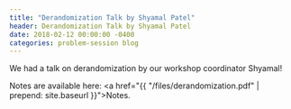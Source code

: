 ```yaml
---
title: "Derandomization Talk by Shyamal Patel"
header: Derandomization Talk by Shyamal Patel
date: 2018-02-12 00:00:00 -0400
categories: problem-session blog
---
```


We had a talk on derandomization by our workshop coordinator Shyamal!

Notes are available here: <a href="{{ "/files/derandomization.pdf" | prepend: site.baseurl }}">Notes</a>.
